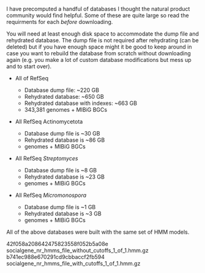 I have precomputed a handful of databases I thought the natural product community would find helpful. Some of these are quite large so read the requirments for each *before* downloading.


You will need at least enough disk space to accommodate the dump file and rehydrated database. The dump file is not required after rehydrating (can be deleted) but if you have enough space might it be good to keep around in case you want to rebuild the database from scratch without downloading again (e.g. you make a lot of custom database modifications but mess up and to start over).

- All of RefSeq
  - Database dump file: ~220 GB
  - Rehydrated database: ~650 GB
  - Rehydrated database with indexes: ~663 GB
  - 343,381 genomes + MIBiG BGCs


- All RefSeq Actinomycetota
  - Database dump file is ~30 GB
  - Rehydrated database is ~86 GB
  -  genomes + MIBiG BGCs

- All RefSeq *Streptomyces*
  - Database dump file is ~8 GB
  - Rehydrated database is ~23 GB
  -  genomes + MIBiG BGCs

- All RefSeq *Micromonospora*
  - Database dump file is ~1 GB
  - Rehydrated database is ~3 GB
  -  genomes + MIBiG BGCs


All of the above databases were built with the same set of HMM models.

42f058a208642475823558f052b5a08e  socialgene_nr_hmms_file_without_cutoffs_1_of_1.hmm.gz
b741ec988e670291cd9cbbaccf2fb594  socialgene_nr_hmms_file_with_cutoffs_1_of_1.hmm.gz

